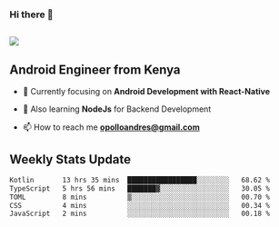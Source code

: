 ### Hi there 👋
<h2 align="left"><img src="https://readme-typing-svg.herokuapp.com?color=000000&lines=I'm+Andrew+Opollo😊;Welcome+to+my+Github😜"> </h2>

## Android Engineer from Kenya


- 🌱 Currently focusing on **Android Development with React-Native**

- 🔭 Also learning **NodeJs** for Backend Development

- 📫 How to reach me **opolloandres@gmail.com**


## Weekly Stats Update
<!--START_SECTION:waka-->

```txt
Kotlin       13 hrs 35 mins  █████████████████░░░░░░░░   68.62 %
TypeScript   5 hrs 56 mins   ███████▓░░░░░░░░░░░░░░░░░   30.05 %
TOML         8 mins          ▒░░░░░░░░░░░░░░░░░░░░░░░░   00.70 %
CSS          4 mins          ░░░░░░░░░░░░░░░░░░░░░░░░░   00.34 %
JavaScript   2 mins          ░░░░░░░░░░░░░░░░░░░░░░░░░   00.18 %
```

<!--END_SECTION:waka-->



